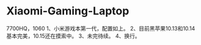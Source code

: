 # Xiaomi-Gaming-Laptop
7700HQ，1060
1、小米游戏本第一代，配置如上。
2、目前黑苹果10.13和10.14基本完美，10.15还在摸索中。
3、未完待续。
4、换行。
